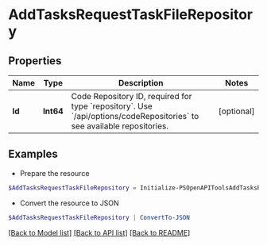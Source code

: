 # AddTasksRequestTaskFileRepository
## Properties

Name | Type | Description | Notes
------------ | ------------- | ------------- | -------------
**Id** | **Int64** | Code Repository ID, required for type &#x60;repository&#x60;. Use &#x60;/api/options/codeRepositories&#x60; to see available repositories. | [optional] 

## Examples

- Prepare the resource
```powershell
$AddTasksRequestTaskFileRepository = Initialize-PSOpenAPIToolsAddTasksRequestTaskFileRepository  -Id null
```

- Convert the resource to JSON
```powershell
$AddTasksRequestTaskFileRepository | ConvertTo-JSON
```

[[Back to Model list]](../README.md#documentation-for-models) [[Back to API list]](../README.md#documentation-for-api-endpoints) [[Back to README]](../README.md)

